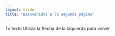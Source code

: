 ```yaml
---
layout: slide
title: "Bienvenidos a la segunda página"
---
```

Tu texto
Utiliza la flecha de la izquierda para volver
